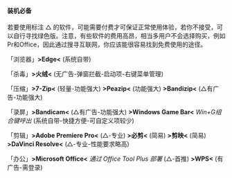 #### 装机必备

若要使用标注 △ 的软件，可能需要付费才可保证正常使用体验，若你不接受，可以自行寻找绿色版。注意，有些软件的费用高昂，相当多用户不会选择购买，例如Pr和Office，因此通过搜寻互联网，你应该能很容易找到免费使用的途径。

「浏览器」**>Edge<** (系统自带)

「杀毒」**>火绒<** (无广告-弹窗拦截-启动项-右键菜单管理)

「压缩」**>7-Zip<** (轻量-功能强大)  **>Peazip<** (功能强大)  **>Bandizip<** (△有广告-功能强大)

「录屏」**>Bandicam<** (△有广告-功能强大)  **>Windows Game Bar<** *Win+G组合键呼出* (系统自带-快捷方便-可自定义项较少)

「剪辑」**>Adobe Premiere Pro<** (△-专业)  **>必剪<** (简易)  **>剪映<** (简易)  **>DaVinci Resolve<** (△-专业-性能要求略高)

「办公」**>Microsoft Office<** *通过 Office Tool Plus 部署* (△-首推)  **>WPS<** (有广告-需登录)
